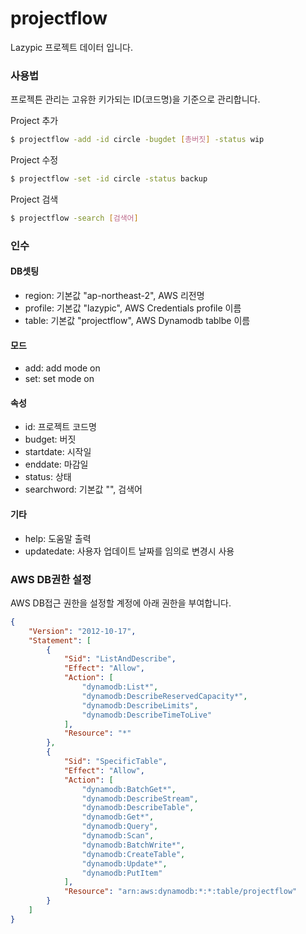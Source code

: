 # projectflow

Lazypic 프로젝트 데이터 입니다.

### 사용법
프로젝튼 관리는 고유한 키가되는 ID(코드명)을 기준으로 관리합니다.

Project 추가

```bash
$ projectflow -add -id circle -bugdet [총버짓] -status wip
```

Project 수정

```bash
$ projectflow -set -id circle -status backup
```

Project 검색

```bash
$ projectflow -search [검색어]
```

### 인수

#### DB셋팅

- region: 기본값 "ap-northeast-2", AWS 리전명
- profile: 기본값 "lazypic", AWS Credentials profile 이름
- table: 기본값 "projectflow", AWS Dynamodb tablbe 이름

#### 모드
- add: add mode on
- set: set mode on

#### 속성
- id: 프로젝트 코드명
- budget: 버짓
- startdate: 시작일
- enddate: 마감일
- status: 상태
- searchword: 기본값 "", 검색어

#### 기타
- help: 도움말 출력
- updatedate: 사용자 업데이트 날짜를 임의로 변경시 사용

### AWS DB권한 설정
AWS DB접근 권한을 설정할 계정에 아래 권한을 부여합니다.

```json
{
    "Version": "2012-10-17",
    "Statement": [
        {
            "Sid": "ListAndDescribe",
            "Effect": "Allow",
            "Action": [
                "dynamodb:List*",
                "dynamodb:DescribeReservedCapacity*",
                "dynamodb:DescribeLimits",
                "dynamodb:DescribeTimeToLive"
            ],
            "Resource": "*"
        },
        {
            "Sid": "SpecificTable",
            "Effect": "Allow",
            "Action": [
                "dynamodb:BatchGet*",
                "dynamodb:DescribeStream",
                "dynamodb:DescribeTable",
                "dynamodb:Get*",
                "dynamodb:Query",
                "dynamodb:Scan",
                "dynamodb:BatchWrite*",
                "dynamodb:CreateTable",
                "dynamodb:Update*",
                "dynamodb:PutItem"
            ],
            "Resource": "arn:aws:dynamodb:*:*:table/projectflow"
        }
    ]
}
```